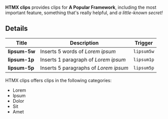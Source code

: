 <!--
👋 Hello! As Nova users browse the extensions library, a good README can help them understand what your extension does, how it works, and what setup or configuration it may require.

Not every extension will need every item described below. Use your best judgement when deciding which parts to keep to provide the best experience for your new users.

💡 Quick Tip! As you edit this README template, you can preview your changes by selecting **Extensions → Activate Project as Extension**, opening the Extension Library, and selecting "HTMX clips" in the sidebar.

Let's get started!
-->

<!--
🎈 Include a brief description of the clips your extension provides. For example:
-->
**HTMX clips** provides clips for **A Popular Framework**, including the most important feature, something that's really helpful, and _a little-known secret!_

## Details

<!--
🎈 To help users get a feel for how clips provided by your extension will work in practice, consider listing them along with any keyboard shortcuts or triggers they use:
-->

| Title         | Description                           | Trigger    |
| ---           | ---                                   | :-:        |
| **lipsum-5w** | Inserts 5 words of _Lorem ipsum_      | `lipsum5w` |
| **lipsum-1p** | Inserts 1 paragraph of _Lorem ipsum_  | `lipsum1p` |
| **lipsum-5p** | Inserts 5 paragraphs of _Lorem ipsum_ | `lipsum5p` |

<!--
🎈 If your extension provides too many clips to list, that's okay! Instead, consider providing an overview of what users might expect to find:
-->

HTMX clips offers clips in the following categories:

- Lorem
- Ipsum
- Dolor
- Sit
- Amet

<!--
👋 That's it! Happy developing!

P.S. If you'd like, you can remove these comments before submitting your extension 😉
-->

